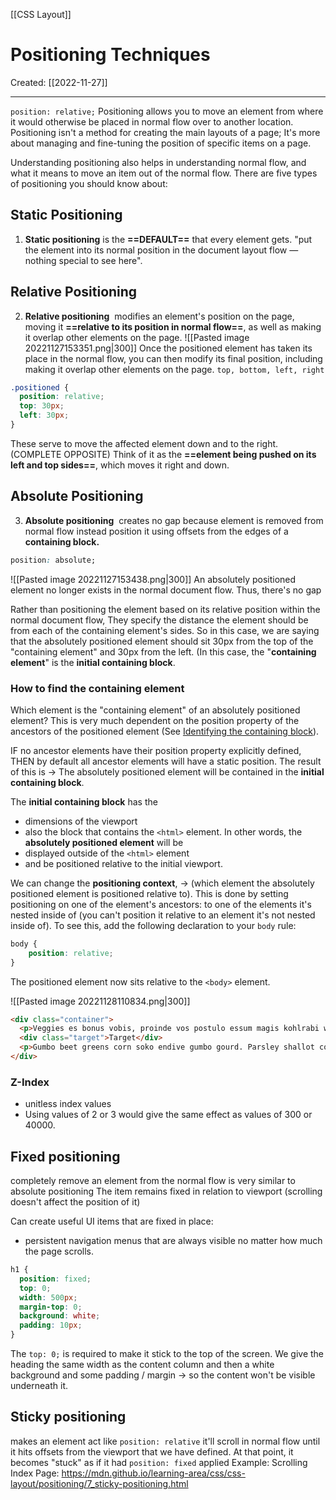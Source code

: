 [[CSS Layout]]

# Positioning Techniques
Created:  [[2022-11-27]]

---
`position: relative;`
Positioning allows you to move an element from where it would otherwise be placed in normal flow over to another location. 
Positioning isn't a method for creating the main layouts of a page; 
It's more about managing and fine-tuning the position of specific items on a page.

Understanding positioning also helps in understanding normal flow, and what it means to move an item out of the normal flow.
There are five types of positioning you should know about:
## Static Positioning
1. **Static positioning** is the **==DEFAULT==** that every element gets. 
    "put the element into its normal position in the document layout flow — 
    nothing special to see here".

## Relative Positioning
2.  **Relative positioning** 
    modifies an element's position on the page, 
    moving it **==relative to its position in normal flow==**, 
    as well as making it overlap other elements on the page.
![[Pasted image 20221127153351.png|300]]
Once the positioned element has taken its place in the normal flow,
you can then modify its final position, 
including making it overlap other elements on the page.
`top, bottom, left, right`
```CSS
.positioned {
  position: relative;
  top: 30px;
  left: 30px;
}
```
These serve to move the affected element down and to the right. (COMPLETE OPPOSITE)
Think of it as the **==element being pushed on its left and top sides==**, which moves it right and down.

## Absolute Positioning
3.  **Absolute positioning** 
    creates no gap because element is removed from normal flow
    instead position it using offsets from the edges of a **containing block.**
```CSS
position: absolute;
```
![[Pasted image 20221127153438.png|300]]
An absolutely positioned element no longer exists in the normal document flow.
Thus, there's no gap 

Rather than positioning the element based on its relative position within the normal document flow, 
They specify the distance the element should be from each of the containing element's sides. 
So in this case, we are saying that the absolutely positioned element should sit 30px from the top of the "containing element" and 30px from the left. 
(In this case, the "**containing element**" is the **initial containing block**.

### How to find the containing element
Which element is the "containing element" of an absolutely positioned element? 
This is very much dependent on the position property of the ancestors of the positioned element 
(See [Identifying the containing block](https://developer.mozilla.org/en-US/docs/Web/CSS/Containing_block#identifying_the_containing_block)).

IF no ancestor elements have their position property explicitly defined, 
THEN by default all ancestor elements will have a static position. 
The result of this is 
-> The absolutely positioned element will be contained in the **initial containing block**. 

The **initial containing block** has the 
- dimensions of the viewport
- also the block that contains the `<html>` element.
In other words, the **absolutely positioned element** will be 
- displayed outside of the `<html>` element 
- and be positioned relative to the initial viewport.

We can change the **positioning context**, 
-> (which element the absolutely positioned element is positioned relative to). 
This is done by setting positioning on one of the element's ancestors: 
to one of the elements it's nested inside of 
(you can't position it relative to an element it's not nested inside of). 
To see this, add the following declaration to your `body` rule:
```CSS
body {
    position: relative;
}
```
The positioned element now sits relative to the `<body>` element.

![[Pasted image 20221128110834.png|300]]
```HTML
<div class="container">
  <p>Veggies es bonus vobis, proinde vos postulo essum magis kohlrabi welsh onion daikon amaranth tatsoi tomatillo melon azuki bean garlic.</p>
  <div class="target">Target</div>
  <p>Gumbo beet greens corn soko endive gumbo gourd. Parsley shallot courgette tatsoi pea sprouts fava bean collard greens dandelion okra wakame tomato. Dandelion cucumber earthnut pea peanut soko zucchini.</p>
</div>
```


### Z-Index
- unitless index values
- Using values of 2 or 3 would give the same effect as values of 300 or 40000.


## Fixed positioning
completely remove an element from the normal flow
is very similar to absolute positioning 
The item remains fixed in relation to viewport (scrolling doesn't affect the position of it)

Can create useful UI items that are fixed in place:
- persistent navigation menus that are always visible no matter how much the page scrolls.
```CSS
h1 {
  position: fixed;
  top: 0;
  width: 500px;
  margin-top: 0;
  background: white;
  padding: 10px;
}
```
The `top: 0;` is required to make it stick to the top of the screen. 
We give the heading the same width as the content column 
and then a white background 
and some padding / margin 
-> so the content won't be visible underneath it.


## Sticky positioning
makes an element act like `position: relative`
it'll scroll in normal flow until it hits offsets from the viewport that we have defined. 
At that point, it becomes "stuck" as if it had `position: fixed` applied
Example:
Scrolling Index Page:
https://mdn.github.io/learning-area/css/css-layout/positioning/7_sticky-positioning.html



















